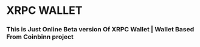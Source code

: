 XRPC WALLET
=======

### This is Just Online Beta version Of XRPC Wallet | Wallet Based From Coinbinn project
